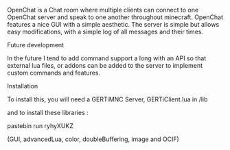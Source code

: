 
OpenChat is a Chat room where multiple clients can connect to one OpenChat server and speak to one another throughout minecraft. OpenChat features a nice GUI with a simple aesthetic. The server is simple but allows easy modifications, with a simple log of all messages and their times.

Future development

In the future I tend to add command support a long with an API so that external lua files, or addons can be added to the server to implement custom commands and features.



Installation

To install this, you will need a GERTiMNC Server, GERTiClient.lua in /lib

and to install these libraries :

pastebin run ryhyXUKZ

(GUI, advancedLua, color, doubleBuffering, image and OCIF)
